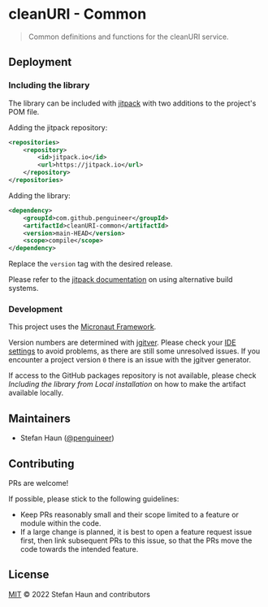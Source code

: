 # cleanURI - Common

> Common definitions and functions for the cleanURI service.


## Deployment

### Including the library

The library can be included with [jitpack](https://jitpack.io/) with two additions to the project's POM file.

Adding the jitpack repository:
```xml
<repositories>
    <repository>
        <id>jitpack.io</id>
        <url>https://jitpack.io</url>
    </repository>
</repositories>
```

Adding the library:
```xml
<dependency>
    <groupId>com.github.penguineer</groupId>
    <artifactId>cleanURI-common</artifactId>
    <version>main-HEAD</version>
    <scope>compile</scope>
</dependency>
```
Replace the `version` tag with the desired release.

Please refer to the [jitpack documentation](https://jitpack.io/) on using alternative build systems.

### Development

This project uses the [Micronaut Framework](https://micronaut.io/).

Version numbers are determined with [jgitver](https://jgitver.github.io/).
Please check your [IDE settings](https://jgitver.github.io/#_ides_usage) to avoid problems, as there are still some unresolved issues.
If you encounter a project version `0` there is an issue with the jgitver generator.

If access to the GitHub packages repository is not available, please check *Including the library from Local installation* on how to make the artifact available locally. 


## Maintainers

* Stefan Haun ([@penguineer](https://github.com/penguineer))


## Contributing

PRs are welcome!

If possible, please stick to the following guidelines:

* Keep PRs reasonably small and their scope limited to a feature or module within the code.
* If a large change is planned, it is best to open a feature request issue first, then link subsequent PRs to this issue, so that the PRs move the code towards the intended feature.


## License

[MIT](LICENSE.txt) © 2022 Stefan Haun and contributors
